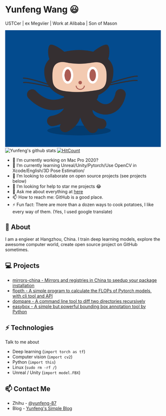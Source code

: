# Yunfeng Wang 😃
USTCer | ex Megviier | Work at Alibaba | Son of Mason


![gif](https://github.com/vra/vra/blob/master/octocat.gif?raw=true)
![Yunfeng's github stats](https://github-readme-stats.vercel.app/api?username=vra&show_icons=true&hide_border=true) [![HitCount](http://hits.dwyl.com/onimur/onimur.svg)](http://hits.dwyl.com/onimur/onimur)

- 🔭 I’m currently working on Mac Pro 2020?
- 🌱 I’m currently learning Unreal/Unity/Pytorch/Use OpenCV in Xcode/English/3D Pose Estimation/
- 👯 I’m looking to collaborate on open source projects (see projects below)
- 🤔 I’m looking for help to star me projects  😂
- 💬 Ask me about everything at [here](https://github.com/vra/vra/issues)
- 📫 How to reach me: GitHub is a good place.
- ⚡ Fun fact: There are more than a dozen ways to cook potatoes, I like every way of them. (Yes, I used google translate)

## 🧐 About
I am a engieer at Hangzhou, China. I train deep learning models, explore the awesome computer world, create open source project on GitHub sometimes. 

## 💻 Projects
- [mirrors-china - Mirrors and registries in China to seedup your package installation](https://github.com/vra/mirrors-china)
- [flopth - A simple program to calculate the FLOPs of Pytorch models, with cli tool and API](https://github.com/vra/flopth)
- [dompare - A command line tool to diff two directories recursively](https://github.com/vra/dompare)
- [easybox - A simple but powerful bounding box annotation tool by Python](https://github.com/vra/easybox)

## ⚡ Technologies
Talk to me about
- Deep learning (`import torch as tf`)
- Computer vision (`import cv2`)
- Python (`import this`)
- Linux (`sudo rm -rf /`)
- Unreal / Unity (`import model.FBX`)



## 📫 Contact Me
- Zhihu - [@yunfeng-87](https://www.zhihu.com/people/yunfeng-87)
- Blog - [Yunfeng's Simple Blog](https://vra.github.io/about)
<!--
**vra/vra** is a ✨ _special_ ✨ repository because its `README.md` (this file) appears on your GitHub profile.

Here are some ideas to get you started:

- 🔭 I’m currently working on ...
- 🌱 I’m currently learning ...
- 👯 I’m looking to collaborate on ...
- 🤔 I’m looking for help with ...
- 💬 Ask me about ...
- 📫 How to reach me: ...
- 😄 Pronouns: ...
- ⚡ Fun fact: ...
-->
